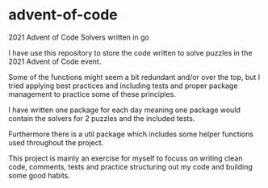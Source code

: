# advent-of-code
2021 Advent of Code Solvers written in go

I have use this repository to store the code written to solve puzzles in the 2021 Advent of Code event.

Some of the functions might seem a bit redundant and/or over the top, but I tried applying best practices and including tests and proper package management to practice some of these principles.

I have written one package for each day meaning one package would contain the solvers for 2 puzzles and the included tests.

Furthermore there is a util package which includes some helper functions used throughout the project.

This project is mainly an exercise for myself to focuss on writing clean code, comments, tests and practice structuring out my code and building some good habits.
